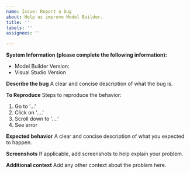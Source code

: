 ```yaml
---
name: Issue: Report a bug
about: Help us improve Model Builder.
title: ''
labels: ''
assignees: ''

---
```


**System Information (please complete the following information):**
 - Model Builder Version: 
 - Visual Studio Version

**Describe the bug**
A clear and concise description of what the bug is.

**To Reproduce**
Steps to reproduce the behavior:
1. Go to '...'
2. Click on '....'
3. Scroll down to '....'
4. See error

**Expected behavior**
A clear and concise description of what you expected to happen.

**Screenshots**
If applicable, add screenshots to help explain your problem.

**Additional context**
Add any other context about the problem here.
